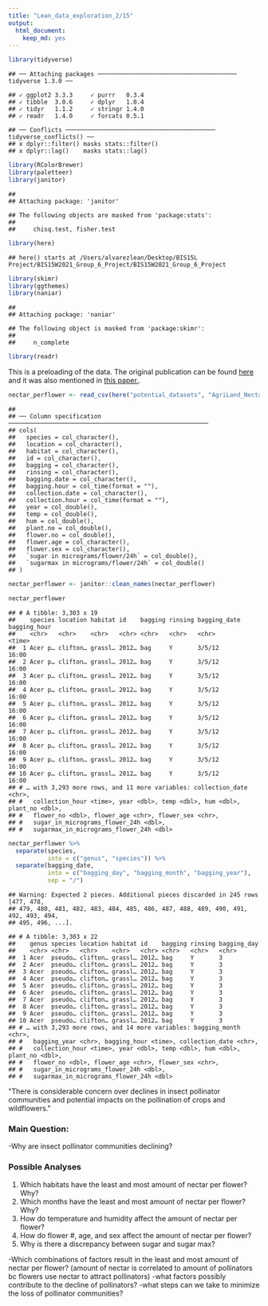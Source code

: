 ```yaml
---
title: "Lean_data_exploration_2/15"
output: 
  html_document: 
    keep_md: yes
---
```





```r
library(tidyverse)
```

```
## ── Attaching packages ─────────────────────────────────────── tidyverse 1.3.0 ──
```

```
## ✓ ggplot2 3.3.3     ✓ purrr   0.3.4
## ✓ tibble  3.0.6     ✓ dplyr   1.0.4
## ✓ tidyr   1.1.2     ✓ stringr 1.4.0
## ✓ readr   1.4.0     ✓ forcats 0.5.1
```

```
## ── Conflicts ────────────────────────────────────────── tidyverse_conflicts() ──
## x dplyr::filter() masks stats::filter()
## x dplyr::lag()    masks stats::lag()
```

```r
library(RColorBrewer)
library(paletteer)
library(janitor)
```

```
## 
## Attaching package: 'janitor'
```

```
## The following objects are masked from 'package:stats':
## 
##     chisq.test, fisher.test
```

```r
library(here)
```

```
## here() starts at /Users/alvarezlean/Desktop/BIS15L Project/BIS15W2021_Group_6_Project/BIS15W2021_Group_6_Project
```

```r
library(skimr)
library(ggthemes)
library(naniar)
```

```
## 
## Attaching package: 'naniar'
```

```
## The following object is masked from 'package:skimr':
## 
##     n_complete
```

```r
library(readr)
```

This is a preloading of the data. The original publication can be found [here](https://doi.org/10.1038/nature16532) and it was also mentioned in [this paper.](https://doi.org/10.1111/2041-210X.12779).

```r
nectar_perflower <- read_csv(here("potential_datasets", "AgriLand_Nectar_perflower.csv"))
```

```
## 
## ── Column specification ────────────────────────────────────────────────────────
## cols(
##   species = col_character(),
##   location = col_character(),
##   habitat = col_character(),
##   id = col_character(),
##   bagging = col_character(),
##   rinsing = col_character(),
##   bagging.date = col_character(),
##   bagging.hour = col_time(format = ""),
##   collection.date = col_character(),
##   collection.hour = col_time(format = ""),
##   year = col_double(),
##   temp = col_double(),
##   hum = col_double(),
##   plant.no = col_double(),
##   flower.no = col_double(),
##   flower.age = col_character(),
##   flower.sex = col_character(),
##   `sugar in micrograms/flower/24h` = col_double(),
##   `sugarmax in micrograms/flower/24h` = col_double()
## )
```


```r
nectar_perflower <- janitor::clean_names(nectar_perflower)
```


```r
nectar_perflower
```

```
## # A tibble: 3,303 x 19
##    species location habitat id    bagging rinsing bagging_date bagging_hour
##    <chr>   <chr>    <chr>   <chr> <chr>   <chr>   <chr>        <time>      
##  1 Acer p… clifton… grassl… 2012… bag     Y       3/5/12       16:00       
##  2 Acer p… clifton… grassl… 2012… bag     Y       3/5/12       16:00       
##  3 Acer p… clifton… grassl… 2012… bag     Y       3/5/12       16:00       
##  4 Acer p… clifton… grassl… 2012… bag     Y       3/5/12       16:00       
##  5 Acer p… clifton… grassl… 2012… bag     Y       3/5/12       16:00       
##  6 Acer p… clifton… grassl… 2012… bag     Y       3/5/12       16:00       
##  7 Acer p… clifton… grassl… 2012… bag     Y       3/5/12       16:00       
##  8 Acer p… clifton… grassl… 2012… bag     Y       3/5/12       16:00       
##  9 Acer p… clifton… grassl… 2012… bag     Y       3/5/12       16:00       
## 10 Acer p… clifton… grassl… 2012… bag     Y       3/5/12       16:00       
## # … with 3,293 more rows, and 11 more variables: collection_date <chr>,
## #   collection_hour <time>, year <dbl>, temp <dbl>, hum <dbl>, plant_no <dbl>,
## #   flower_no <dbl>, flower_age <chr>, flower_sex <chr>,
## #   sugar_in_micrograms_flower_24h <dbl>,
## #   sugarmax_in_micrograms_flower_24h <dbl>
```


```r
nectar_perflower %>% 
  separate(species,
           into = c("genus", "species")) %>% 
  separate(bagging_date,
           into = c("bagging_day", "bagging_month", "bagging_year"),
           sep = "/")
```

```
## Warning: Expected 2 pieces. Additional pieces discarded in 245 rows [477, 478,
## 479, 480, 481, 482, 483, 484, 485, 486, 487, 488, 489, 490, 491, 492, 493, 494,
## 495, 496, ...].
```

```
## # A tibble: 3,303 x 22
##    genus species location habitat id    bagging rinsing bagging_day
##    <chr> <chr>   <chr>    <chr>   <chr> <chr>   <chr>   <chr>      
##  1 Acer  pseudo… clifton… grassl… 2012… bag     Y       3          
##  2 Acer  pseudo… clifton… grassl… 2012… bag     Y       3          
##  3 Acer  pseudo… clifton… grassl… 2012… bag     Y       3          
##  4 Acer  pseudo… clifton… grassl… 2012… bag     Y       3          
##  5 Acer  pseudo… clifton… grassl… 2012… bag     Y       3          
##  6 Acer  pseudo… clifton… grassl… 2012… bag     Y       3          
##  7 Acer  pseudo… clifton… grassl… 2012… bag     Y       3          
##  8 Acer  pseudo… clifton… grassl… 2012… bag     Y       3          
##  9 Acer  pseudo… clifton… grassl… 2012… bag     Y       3          
## 10 Acer  pseudo… clifton… grassl… 2012… bag     Y       3          
## # … with 3,293 more rows, and 14 more variables: bagging_month <chr>,
## #   bagging_year <chr>, bagging_hour <time>, collection_date <chr>,
## #   collection_hour <time>, year <dbl>, temp <dbl>, hum <dbl>, plant_no <dbl>,
## #   flower_no <dbl>, flower_age <chr>, flower_sex <chr>,
## #   sugar_in_micrograms_flower_24h <dbl>,
## #   sugarmax_in_micrograms_flower_24h <dbl>
```

"There is considerable concern over declines in insect pollinator communities and potential impacts on the pollination of crops and wildflowers."

### Main Question:
-Why are insect pollinator communities declining?

### Possible Analyses
1. Which habitats have the least and most amount of nectar per flower? Why?
2. Which months have the least and most amount of nectar per flower? Why?
2. How do temperature and humidity affect the amount of nectar per flower?
3. How do flower #, age, and sex affect the amount of nectar per flower?
4. Why is there a discrepancy between sugar and sugar max?

-Which combinations of factors result in the least and most amount of nectar per flower? 
  (amount of nectar is correlated to amount of pollinators bc flowers use nectar to attract pollinators)
-what factors possibly contribute to the decline of pollinators?
-what steps can we take to minimize the loss of pollinator communities?
